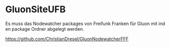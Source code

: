 # GluonSiteUFB

Es muss das Nodewatcher packages von Freifunk Franken für Gluon mit ind en package Ordner abgelegt werden. 

https://github.com/ChristianDresel/GluonNodewatcherFFF
